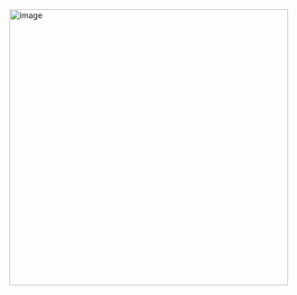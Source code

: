 <img width="492" height="488" alt="image" src="https://github.com/user-attachments/assets/7cf5a170-9196-4b40-ac0d-d3ae6895c11d" />  


